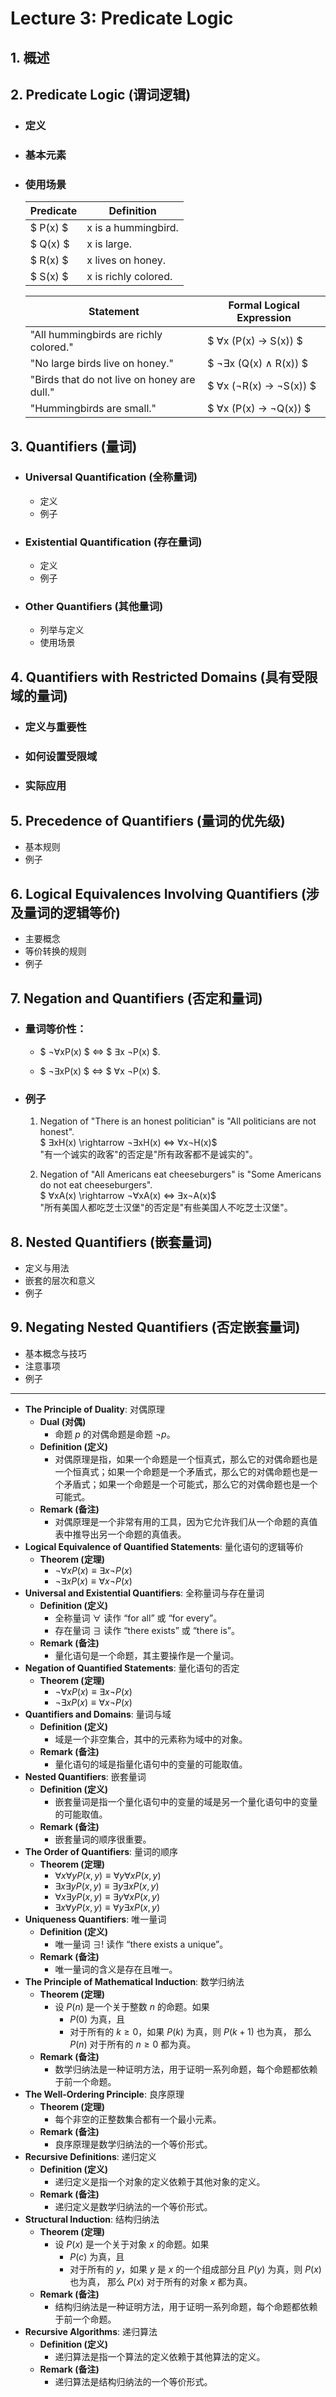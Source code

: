 # **Lecture 3: Predicate Logic**

## 1. 概述

## 2. Predicate Logic (谓词逻辑)

- ### 定义
- ### 基本元素
- ### 使用场景

    | Predicate   | Definition                    |
    |-------------|-------------------------------|
    |$ P(x) $     | x is a hummingbird.           |
    |$ Q(x) $     | x is large.                   |
    |$ R(x) $     | x lives on honey.             |
    |$ S(x) $     | x is richly colored.          |

    | Statement                                    | Formal Logical Expression     |
    |----------------------------------------------|-------------------------------|
    | "All hummingbirds are richly colored."       | $ ∀x (P(x) → S(x)) $          |
    | "No large birds live on honey."              | $ ¬∃x (Q(x) ∧ R(x)) $         |
    | "Birds that do not live on honey are dull."  | $ ∀x (¬R(x) → ¬S(x)) $        |
    | "Hummingbirds are small."                    | $ ∀x (P(x) → ¬Q(x)) $         |

## 3. Quantifiers (量词)
- ### Universal Quantification (全称量词)
    + 定义
    + 例子
- ### Existential Quantification (存在量词)
    + 定义
    + 例子
- ### Other Quantifiers (其他量词)
    + 列举与定义
    + 使用场景

## 4. Quantifiers with Restricted Domains (具有受限域的量词)

- ### 定义与重要性
- ### 如何设置受限域
- ### 实际应用

## 5. Precedence of Quantifiers (量词的优先级)
- 基本规则
- 例子

## 6. Logical Equivalences Involving Quantifiers (涉及量词的逻辑等价)
- 主要概念
- 等价转换的规则
- 例子

## 7. Negation and Quantifiers (否定和量词)
- ### 量词等价性：

    - $ ¬∀xP(x) $ ⇔ $ ∃x ¬P(x) $.
    
    - $ ¬∃xP(x) $ ⇔ $ ∀x ¬P(x) $.

- ### 例子
    1. Negation of "There is an honest politician" is "All politicians are not honest".
    <br/> $ ∃xH(x) \rightarrow ¬∃xH(x) ⇔ ∀x¬H(x)$
    <br/> "有一个诚实的政客"的否定是"所有政客都不是诚实的"。

    2. Negation of "All Americans eat cheeseburgers" is "Some Americans do not eat cheeseburgers".
    <br/> $ ∀xA(x) \rightarrow ¬∀xA(x) ⇔ ∃x¬A(x)$
    <br/> "所有美国人都吃芝士汉堡"的否定是"有些美国人不吃芝士汉堡"。

## 8. Nested Quantifiers (嵌套量词)
- 定义与用法
- 嵌套的层次和意义
- 例子

## 9. Negating Nested Quantifiers (否定嵌套量词)
- 基本概念与技巧
- 注意事项
- 例子





---

- **The Principle of Duality**: 对偶原理
    - **Dual (对偶)**
        - 命题 $p$ 的对偶命题是命题 $¬p$。
    - **Definition (定义)**
        - 对偶原理是指，如果一个命题是一个恒真式，那么它的对偶命题也是一个恒真式；如果一个命题是一个矛盾式，那么它的对偶命题也是一个矛盾式；如果一个命题是一个可能式，那么它的对偶命题也是一个可能式。
    - **Remark (备注)**
        - 对偶原理是一个非常有用的工具，因为它允许我们从一个命题的真值表中推导出另一个命题的真值表。
- **Logical Equivalence of Quantified Statements**: 量化语句的逻辑等价
    - **Theorem (定理)**
        - $¬∀xP(x)≡∃x¬P(x)$
        - $¬∃xP(x)≡∀x¬P(x)$
- **Universal and Existential Quantifiers**: 全称量词与存在量词
    - **Definition (定义)**
        - 全称量词 $\forall$ 读作 “for all” 或 “for every”。
        - 存在量词 $\exists$ 读作 “there exists” 或 “there is”。
    - **Remark (备注)**
        - 量化语句是一个命题，其主要操作是一个量词。
- **Negation of Quantified Statements**: 量化语句的否定
    - **Theorem (定理)**
        - $¬∀xP(x)≡∃x¬P(x)$
        - $¬∃xP(x)≡∀x¬P(x)$
- **Quantifiers and Domains**: 量词与域
    - **Definition (定义)**
        - 域是一个非空集合，其中的元素称为域中的对象。
    - **Remark (备注)**
        - 量化语句的域是指量化语句中的变量的可能取值。
- **Nested Quantifiers**: 嵌套量词
    - **Definition (定义)**
        - 嵌套量词是指一个量化语句中的变量的域是另一个量化语句中的变量的可能取值。
    - **Remark (备注)**
        - 嵌套量词的顺序很重要。
- **The Order of Quantifiers**: 量词的顺序
    - **Theorem (定理)**
        - $\forall x∀yP(x,y)≡∀y∀xP(x,y)$
        - $\exists x∃yP(x,y)≡∃y∃xP(x,y)$
        - $\forall x∃yP(x,y)≡∃y∀xP(x,y)$
        - $\exists x∀yP(x,y)≡∀y∃xP(x,y)$
- **Uniqueness Quantifiers**: 唯一量词
    - **Definition (定义)**
        - 唯一量词 $\exists!$ 读作 “there exists a unique”。
    - **Remark (备注)**
        - 唯一量词的含义是存在且唯一。
- **The Principle of Mathematical Induction**: 数学归纳法
    - **Theorem (定理)**
        - 设 $P(n)$ 是一个关于整数 $n$ 的命题。如果
            - $P(0)$ 为真，且
            - 对于所有的 $k≥0$，如果 $P(k)$ 为真，则 $P(k+1)$ 也为真，
        那么 $P(n)$ 对于所有的 $n≥0$ 都为真。
    - **Remark (备注)**
        - 数学归纳法是一种证明方法，用于证明一系列命题，每个命题都依赖于前一个命题。
- **The Well-Ordering Principle**: 良序原理
    - **Theorem (定理)**
        - 每个非空的正整数集合都有一个最小元素。
    - **Remark (备注)**
        - 良序原理是数学归纳法的一个等价形式。
- **Recursive Definitions**: 递归定义
    - **Definition (定义)**
        - 递归定义是指一个对象的定义依赖于其他对象的定义。
    - **Remark (备注)**
        - 递归定义是数学归纳法的一个等价形式。
- **Structural Induction**: 结构归纳法
    - **Theorem (定理)**
        - 设 $P(x)$ 是一个关于对象 $x$ 的命题。如果
            - $P(c)$ 为真，且
            - 对于所有的 $y$，如果 $y$ 是 $x$ 的一个组成部分且 $P(y)$ 为真，则 $P(x)$ 也为真，
        那么 $P(x)$ 对于所有的对象 $x$ 都为真。
    - **Remark (备注)**
        - 结构归纳法是一种证明方法，用于证明一系列命题，每个命题都依赖于前一个命题。
- **Recursive Algorithms**: 递归算法
    - **Definition (定义)**
        - 递归算法是指一个算法的定义依赖于其他算法的定义。
    - **Remark (备注)**
        - 递归算法是结构归纳法的一个等价形式。

